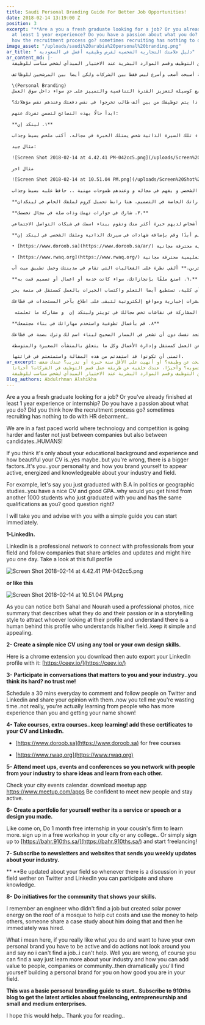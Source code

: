 ```yaml
---
title: Saudi Personal Branding Guide For Better Job Opportunities!
date: 2018-02-14 13:19:00 Z
position: 3
excerpt: "**Are a you a fresh graduate looking for a job? Or you already finished
  at least 1 year experience? Do you have a passion about what you do? Did you think
  how the recruitment process go? sometimes recruiting has nothing to do with HR debarment..**"
image_asset: "/uploads/saudi%20arabia%20personal%20branding.png"
ar_title: " دليل علامتك التجارية الشخصية لفرص وظيفية أفضل في السعودية"
ar_content_md: |-
  خريج جديد تبحث عن وظيفة؟ أو أنهيت على الأقل سنة خبرة أو تدريب؟ عندك شغف وتحب اللي تسويه؟ وأخيرًا، عندك خلفية عن طريقة عمل قسم التوظيف في الشركات؟ أحياناً لا يوجد علاقة بين التوظيف وقسم الموارد البشرية عند الاختيار المبدأي لشخص مناسب للوظيفة!

  نحن في عالم يسير بخطى سريعة حيث التكنولوجيا والمنافسة أصبحت أصعب وأسرع ليس فقط بين الشركات ولكن أيضا بين المرشحين للوظائف.

  \(Personal Branding)
  العلامة التجارية الشخصية او التمييز الشخصي : هي عبارة عن مصطلح يكتسب قدراً متزايداً من الأهمية في الآونة الأخيرة، وهذا في حد ذاته يعدُّ مؤشراً جيداً لتبنّي هذه الأداة على نطاق واسع كوسيلة لتعزيز القدرة التنافسية والتمييز على حدٍ سواء داخل سوق العمل.

  إذا كنت تظن أن الأمر يقتصر فقط على تعليمك وسنوات خبرتك ومدى ترتيب سيرتك الذاتية، فربما قد تكون محقًا ولكنك أيضا مخطئ. هناك عامل أهم والذي هو أنت.. شخصيتك وكيف تسوق لنفسك لتبدو نشطًا ومليئًا بالطاقة والمعرفة في مجالك. لنفترض على سبيل المثال بأنك تخرج بدرجة البكالوريوس في السياسة أو الدراسات الجغرافية، لديك سيرة ذاتية مليئة بالإنجازات ومعدل جيد، لماذا يتم توظيفك من بين ألف طالب تخرجوا في نفس دفعتك وعندهم نفس مؤهلاتك؟

  ابدأ حالًا بهذه النصائح لتضمن تفردك عنهم:

  **١. لينكد إن**

  لينكد إن هي شبكة تواصل مهنية تصلك بأشخاص وشركات في مجال عملك، كما تقوم بنشر مقالات مهنية وآخر المستجدات في قطاعك الذي قد يقوم بتوظيفك ذات يوم. ألقي نظرة على هذه الملفات الشخصية ولاحظ أن كلا من سهل ونورة يستخدمان صورة شخصية رسمية وملخص جيد يصف عملهم وشغفهم. وقد يكون الملخص بأسلوب قصصي ليجذب أنظار الزائرين للملف الشخصي، ليدركوا أن وراء تلك السيرة الذاتية شخص يمتلك الخبرة في مجاله. أكتب ملخص بسيط وجذاب.

  مثال جيد:

  ![Screen Shot 2018-02-14 at 4.42.41 PM-042cc5.png](/uploads/Screen%20Shot%202018-02-14%20at%204.42.41%20PM-042cc5.png)

  مثال اخر

  ![Screen Shot 2018-02-14 at 10.51.04 PM.png](/uploads/Screen%20Shot%202018-02-14%20at%2010.51.04%20PM.png)

  يمكنك ملاحظة كل من سهل ونورا باستخدامهم صور لائقة مهنياً، و كاتبين ملخص لطيف يصف ما يفعلونه وشغفهم أو في نمط الحكاية لجذب كل من ينظر في ملفهم الشخصي و فهم ان هناك إنسان وراء هذا الملف الشخصي و يفهم في مجاله و وعندهم طموحات مهنية .. حافظ عليه بسيط وجذاب.

  **٢. أكتب سيرتك الذاتية بطريقة بسيطة و أنيقة باستخدام أي أداة أو مهاراتك الخاصة في التصميم. هنا رابط تحميل كروم لملفك الخاص في لينكدان [https:// ceev.io/](https://ceev.io/)**

  **٣. شارك في حوارات تهمك وذات صلة في مجال تخصصك.**

  تظن أنه أمر صعب؟ أبداً! قم بتخصيص نصف ساعة كل يوم لترك تعليق ومتابعة أشخاص في تويتر ولينكد إن في نفس مجال تخصصك وشاركهم آرائك. أتظن أنها مضيعة للوقت؟ في الحقيقة أنت تتعلم من أشخاص لديهم خبرة أكثر منك وتقوم ببناء اسمك في شبكات التواصل الاجتماعي!

  **٤. سجّل في دورات تعليمية إضافية، لا تتوقف عن التعلم أبدًا وقم بإضافة شهادات في سيرتك الذاتية وملفك الشخصي في لينكد إن.**

  • [https://www.doroob.sa](https://www.doroob.sa/ar/) دورات تعليمية محترفة مجانية

  • [https://www.rwaq.org](https://www.rwaq.org/) دورات تعليمية محترفة مجانية

  ٥**. قم بحضور المعارض والمؤتمرات حتى تتمكن من التعرف على أشخاص يشاركونك نفس الشغف والأفكار وتعلم من خبرات الآخرين.** ألقي نظرة على الفعاليات التي تقام في مدينتك وحمل تطبيق ميت أب [https://www.meetup.com/apps](https://www.meetup.com/apps) كن واثقاً بنفسك لتتعرف على أشخاص جدد وتصبح عضواً فعالًا في مجالك.

  **٦. اصنع ملفًا بإنجازاتك، سواء كانت خدمة أو اعمال أو تصميم قمت به.**

  انتهز الفرص وأعمل كمتدرب في شركة أحد أقاربك لتتعلم أكثر أو سجّل في ورشة عمل مجانية في مدينتك أو أي كلية، تستطيع أيضا التعلم واكتساب الخبرات بالعمل كمستقل في منصة بحر. [https://bahr.910ths.sa/](https://bahr.910ths.sa/)

  ٧. اشترك في نشرات إخبارية ومواقع إلكترونية لتبقى على اطلاع بآخر المستجدات في قطاعك.

   كن على اطلاع بآخر المستجدات في قطاعك حتى يتسنى لك المشاركة في نقاشات تخص مجالك في تويتر ولينكد إن  و مشاركة ما تعلمته.

  **٨. قم بأعمال تطوعية واستخدم مهاراتك في بناء مجتمعك**

  سأذكر لك قصة قد تلهمك عن مهندس لم يستطع إيجاد عمل ولكنه قام باضافة الواح نظام طاقة شمسية في سطح أحد المساجد للمساعدة في خفض تكاليف الكهرباء واستخدام المال بقية الاموال الفائضة من بقية الفواتير في عمل المزيد من الواح الطاقة الشمسية. فقام أحدهم بنشر دراسة عن المهندس وتم توظيفه بعد ذلك فوراً. العبرة من هذه القصة هي أنه إذا كنت تحب ما تفعله وتريد أن تترك بصمة في مجالك يجب أن تكون نشطاً وتترك أثرًا. لا تستلم لوضعك ولا تظن بأنك لا تستطيع المساعدة فقط لأنك لا تملك وظيفة. ستستطيع مع الإصرار أن تجد طريقة، فقط تعلم أكثر عن تخصصك وكيف تستطيع أن تترك أثرًا على الأشخاص والشركات والمجتمع، وستجد نفسك دون أن تشعر في المسار الصحيح لبناء اسم لك وترك بصمة في قطاعك.

  هذه المقالة هي نصائح لتبدأ في بناء علامتك التجارية الشخصية. قم بالإشتراك في مدونة تسعة أعشار لتصلك أحدث المقالات عن العمل كمستقل وإدارة الأعمال وكل ما يتعلق بالمنشآت الصغيرة والمتوسطة.

  اتمنى أن تكونوا قد استفدتم من هذه المقالة واستمتعتم في قرائتها.
ar_excerpt: خريج جديد تبحث عن وظيفة؟ أو أنهيت على الأقل سنة خبرة أو تدريب؟ عندك شغف
  وتحب اللي تسويه؟ وأخيرًا، عندك خلفية عن طريقة عمل قسم التوظيف في الشركات؟ أحياناً
  لا يوجد علاقة بين التوظيف وقسم الموارد البشرية عند الاختيار المبدأي لشخص مناسب للوظيفة!
Blog_authors: Abdulrhman Alshikha
---
```


Are a you a fresh graduate looking for a job? Or you've already finished at least 1 year experience or internship? Do you have a passion about what you do? Did you think how the recruitment process go? sometimes recruiting has nothing to do with HR debarment..

We are in a fast paced world where technology and competition is going harder and faster not just between companies but also between candidates..HUMANS!

If you think it's only about your educational background and experience and how beautiful your CV is..yes maybe..but you're wrong, there is a bigger factors..It's you..your personality and how you brand yourself to appear active, energized and knowledgeable about your industry and field.

For example, let's say you just graduated with B.A in politics or geographic studies..you have a nice CV and good GPA..why would you get hired from another 1000 students who just graduated with you and has the same qualifications as you? good question right?

I will take you and advise with you with a simple guide you can start immediately.

**1-LinkedIn.**

LinkedIn is a professional network to connect with professionals from your field and follow companies that share articles and updates and might hire you one day.
Take a look at this full profile

![Screen Shot 2018-02-14 at 4.42.41 PM-042cc5.png](/uploads/Screen%20Shot%202018-02-14%20at%204.42.41%20PM-042cc5.png)

**or like this**

![Screen Shot 2018-02-14 at 10.51.04 PM.png](/uploads/Screen%20Shot%202018-02-14%20at%2010.51.04%20PM.png)

As you can notice both Sahal and Nourah used a professional photos, nice summary that describes what they do and their passion or in a storytelling style to attract whoever looking at their profile and understand there is a human behind this profile who understands his/her field..keep it simple and appealing.

**2- Create a simple nice CV using any tool or your own design skills.**

Here is a chrome extension you download then auto export your LinkedIn profile with it: [https://ceev.io/](https://ceev.io/)

**3-** **Participate in conversations that matters to you and your industry..you think its hard? no trust me!**

Schedule a 30 mins everyday to comment and follow people on Twitter and Linkedin and share your opinion with them..now you tell me you're wasting time..not really, you're actually learning from people who has more experience than you and getting your name shown!

**4- Take courses, extra courses..keep learning! add these certificates to your CV and LinkedIn.**

* [https://www.doroob.sa](https://www.doroob.sa) for free courses

* [https://www.rwaq.org](https://www.rwaq.org)

**5- Attend meet ups, events and conferences so you network with people from your industry to share ideas and learn from each other.**

Check your city events calendar.
download meetup app https://www.meetup.com/apps
Be confident to meet new people and stay active.

**6- Create a portfolio for yourself wether its a service or speech or a design you made.**

Like come on, Do 1 month free internship in your cousin's firm to learn more. sign up in a free workshop in your city or any college..
Or simply sign up to [https://bahr.910ths.sa/](https://bahr.910ths.sa/) and start freelancing!

**7- Subscribe to newsletters and websites that sends you weekly updates about your industry.**

\*\* \*\*Be updated about your field so whenever there is a discussion in your field wether on Twitter and LinkedIn you can participate and share knowledge.

**8-** **Do initiatives for the community that shows your skills.**

I remember an engineer who didn't find a job but created solar power energy on the roof of a mosque to help cut costs and use the money to help others, someone share a case study about him doing that and then he immediately was hired.

What i mean here, if you really like what you do and want to have your own personal brand you have to be active and do actions not look around you and say no i can't find a job..i can't help.
Well you are wrong, of course you can find a way just learn more about your industry and how you can add value to people, companies or community..then dramatically you'll find yourself building a personal brand for you on how good you are in your field.

**This was a basic personal branding guide to start..
Subscribe to 910ths blog to get the latest articles about freelancing, entrepreneurship and small and medium enterprises.**

I hope this would help..
Thank you for reading..